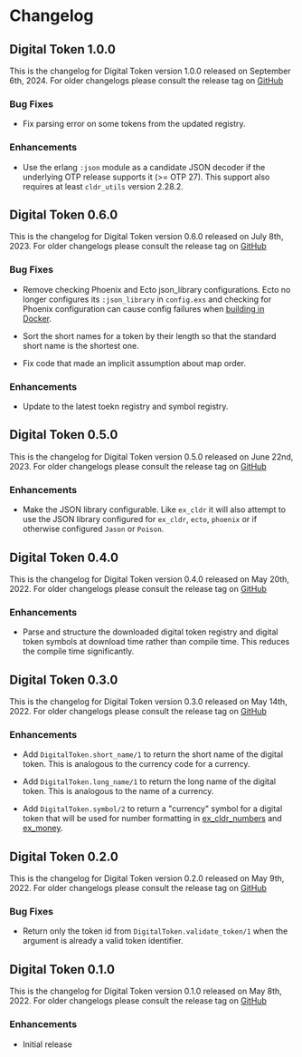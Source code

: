 # Changelog

## Digital Token 1.0.0

This is the changelog for Digital Token version 1.0.0 released on September 6th, 2024.  For older changelogs please consult the release tag on [GitHub](https://github.com/kipcole9/digital_token/tags)

### Bug Fixes

* Fix parsing error on some tokens from the updated registry.

### Enhancements

* Use the erlang `:json` module as a candidate JSON decoder if the underlying OTP release supports it (>= OTP 27).  This support also requires at least `cldr_utils` version 2.28.2.

## Digital Token 0.6.0

This is the changelog for Digital Token version 0.6.0 released on July 8th, 2023.  For older changelogs please consult the release tag on [GitHub](https://github.com/kipcole9/digital_token/tags)

### Bug Fixes

* Remove checking Phoenix and Ecto json_library configurations.  Ecto no longer configures its `:json_library` in `config.exs` and checking for Phoenix configuration can cause config failures when [building in Docker](https://github.com/elixir-cldr/cldr/issues/208).

* Sort the short names for a token by their length so that the standard short name is the shortest one.

* Fix code that made an implicit assumption about map order.

### Enhancements

* Update to the latest toekn registry and symbol registry.

## Digital Token 0.5.0

This is the changelog for Digital Token version 0.5.0 released on June 22nd, 2023.  For older changelogs please consult the release tag on [GitHub](https://github.com/kipcole9/digital_token/tags)

### Enhancements

* Make the JSON library configurable. Like `ex_cldr` it will also attempt to use the JSON library configured for `ex_cldr`, `ecto`, `phoenix` or if otherwise configured `Jason` or `Poison`.

## Digital Token 0.4.0

This is the changelog for Digital Token version 0.4.0 released on May 20th, 2022.  For older changelogs please consult the release tag on [GitHub](https://github.com/kipcole9/digital_token/tags)

### Enhancements

* Parse and structure the downloaded digital token registry and digital token symbols at download time rather than compile time. This reduces the compile time significantly.

## Digital Token 0.3.0

This is the changelog for Digital Token version 0.3.0 released on May 14th, 2022.  For older changelogs please consult the release tag on [GitHub](https://github.com/kipcole9/digital_token/tags)

### Enhancements

* Add `DigitalToken.short_name/1` to return the short name of the digital token. This is analogous to the currency code for a currency.

* Add `DigitalToken.long_name/1` to return the long name of the digital token. This is analogous to the name of a currency.

* Add `DigitalToken.symbol/2` to return a "currency" symbol for a digital token that will be used for number formatting in [ex_cldr_numbers](https://github.com/elixir-cldr/cldr_numbers) and [ex_money](https://github.com/kipcole9/money).

## Digital Token 0.2.0

This is the changelog for Digital Token version 0.2.0 released on May 9th, 2022.  For older changelogs please consult the release tag on [GitHub](https://github.com/kipcole9/digital_token/tags)

### Bug Fixes

* Return only the token id from `DigitalToken.validate_token/1` when the argument is already a valid token identifier.

## Digital Token 0.1.0

This is the changelog for Digital Token version 0.1.0 released on May 8th, 2022.  For older changelogs please consult the release tag on [GitHub](https://github.com/kipcole9/digital_token/tags)

### Enhancements

* Initial release
